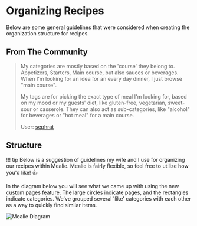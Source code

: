 # Organizing Recipes

Below are some general guidelines that were considered when creating the organization structure for recipes. 


## From The Community

> My categories are mostly based on the 'course' they belong to. Appetizers, Starters, Main course, but also sauces or beverages. When I'm looking for an idea for an every day dinner, I just browse "main course".
> 
> My tags are for picking the exact type of meal I'm looking for, based on my mood or my guests' diet, like gluten-free, vegetarian, sweet-sour or casserole. They can also act as sub-categories, like "alcohol" for beverages or "hot meal" for a main course.
> 
> User: [sephrat](https://github.com/sephrat)


## Structure 

!!! tip
    Below is a suggestion of guidelines my wife and I use for organizing our recipes within Mealie. Mealie is fairly flexible, so feel free to utilize how you'd like! 👍

In the diagram below you will see what we came up with using the new custom pages feature. The large circles indicate pages, and the rectangles indicate categories. We've grouped several 'like' categories with each other as a way to quickly find similar items. 

![Mealie Diagram](../../assets/img/MealieDiagram.png)